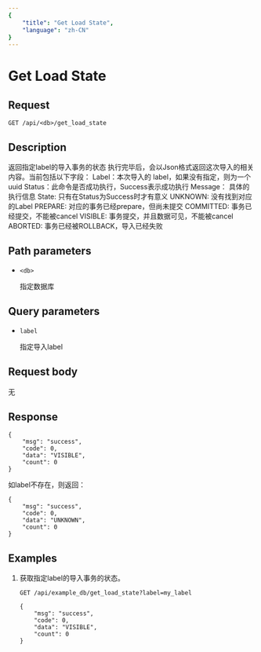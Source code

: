 ```yaml
---
{
    "title": "Get Load State",
    "language": "zh-CN"
}
---
```


<!-- 
Licensed to the Apache Software Foundation (ASF) under one
or more contributor license agreements.  See the NOTICE file
distributed with this work for additional information
regarding copyright ownership.  The ASF licenses this file
to you under the Apache License, Version 2.0 (the
"License"); you may not use this file except in compliance
with the License.  You may obtain a copy of the License at

  http://www.apache.org/licenses/LICENSE-2.0

Unless required by applicable law or agreed to in writing,
software distributed under the License is distributed on an
"AS IS" BASIS, WITHOUT WARRANTIES OR CONDITIONS OF ANY
KIND, either express or implied.  See the License for the
specific language governing permissions and limitations
under the License.
-->

# Get Load State

## Request

`GET /api/<db>/get_load_state`

## Description

返回指定label的导入事务的状态
执行完毕后，会以Json格式返回这次导入的相关内容。当前包括以下字段：
	Label：本次导入的 label，如果没有指定，则为一个 uuid
	Status：此命令是否成功执行，Success表示成功执行
	Message： 具体的执行信息
	State: 只有在Status为Success时才有意义
		UNKNOWN: 没有找到对应的Label
		PREPARE: 对应的事务已经prepare，但尚未提交
		COMMITTED: 事务已经提交，不能被cancel
		VISIBLE: 事务提交，并且数据可见，不能被cancel
		ABORTED: 事务已经被ROLLBACK，导入已经失败
    
## Path parameters

* `<db>`

    指定数据库

## Query parameters

* `label`

    指定导入label

## Request body

无

## Response

```
{
	"msg": "success",
	"code": 0,
	"data": "VISIBLE",
	"count": 0
}
```

如label不存在，则返回：

```
{
	"msg": "success",
	"code": 0,
	"data": "UNKNOWN",
	"count": 0
}
```
    
## Examples

1. 获取指定label的导入事务的状态。

    ```
    GET /api/example_db/get_load_state?label=my_label
    
    {
    	"msg": "success",
    	"code": 0,
    	"data": "VISIBLE",
    	"count": 0
    }
    ```
